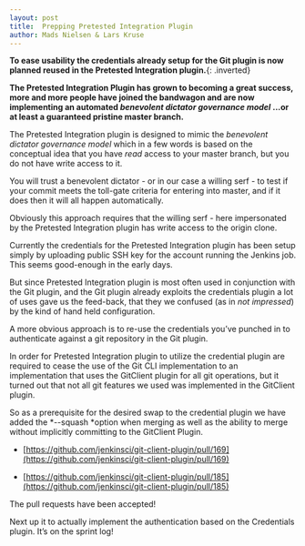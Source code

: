 ```yaml
---
layout: post
title:  Prepping Pretested Integration Plugin
author: Mads Nielsen & Lars Kruse
---
```


**To ease usability the credentials already setup for the Git plugin is now planned reused in the Pretested Integration plugin.**{: .inverted}

__The Pretested Integration Plugin has grown to becoming a great success, more and more people have  joined the bandwagon and are now implementing an automated *benevolent dictator governance model* ...or at least a guaranteed pristine master branch.__

The Pretested Integration plugin is designed to mimic the *benevolent dictator governance model* which in a few words is based on the conceptual idea that you have *read* access to your master branch, but you do not have write access to it.

You will trust a benevolent dictator - or in our case a willing serf - to test if your commit meets the toll-gate criteria for entering into master, and if it does then it will all happen automatically.

Obviously this approach requires that the willing serf - here impersonated by the Pretested Integration plugin has write access to the origin clone.

Currently the credentials for the Pretested Integration plugin has been setup simply by uploading public SSH key for the account running the Jenkins job. This seems good-enough in the early days.

But since Pretested Integration plugin is most often used in conjunction with the Git plugin, and the Git plugin already exploits the credentials plugin a lot of uses gave us the feed-back, that they we confused (as in *not impressed*) by the kind of hand held configuration.

A more obvious approach is to re-use the credentials you’ve punched in to  authenticate against a git repository in the Git plugin.

In order for Pretested Integration plugin to utilize the credential plugin are required to cease the use of the Git CLI implementation to an implementation that uses the GitClient plugin for all git operations, but it turned out that not all git features we used was implemented in the GitClient plugin.

So as a prerequisite for the desired swap to the credential plugin we have added the *--squash *option when merging as well as the ability to merge without implicitly committing to the GitClient Plugin.

* [https://github.com/jenkinsci/git-client-plugin/pull/169](https://github.com/jenkinsci/git-client-plugin/pull/169)

* [https://github.com/jenkinsci/git-client-plugin/pull/185](https://github.com/jenkinsci/git-client-plugin/pull/185)

The pull requests have been accepted!

Next up it to actually implement the authentication based on the Credentials plugin. It’s on the sprint log!
